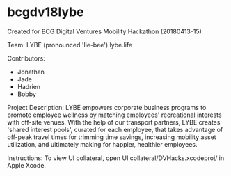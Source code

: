 # bcgdv18lybe
Created for BCG Digital Ventures Mobility Hackathon (20180413-15) 

Team: LYBE (pronounced 'lie-bee') lybe.life

Contributors:
* Jonathan
* Jade 
* Hadrien
* Bobby

Project Description:
LYBE empowers corporate business programs to promote employee wellness by matching employees' recreational interests with off-site venues. With the help of our transport partners, LYBE creates 'shared interest pools', curated for each employee, that takes advantage of off-peak travel times for trimming time savings, increasing mobility asset utilization, and ultimately making for happier, healthier employees.

Instructions:
To view UI collateral, open 
    UI collateral/DVHacks.xcodeproj/
in Apple Xcode.

